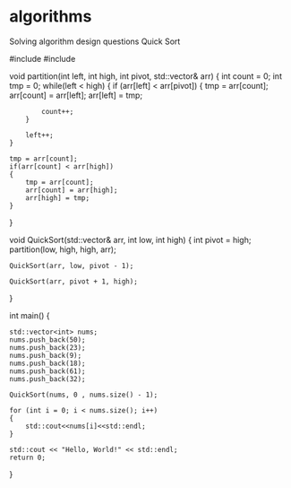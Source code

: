 # algorithms
Solving algorithm design questions
Quick Sort

#include <iostream>
#include <vector>

void partition(int left, int high, int pivot, std::vector<int>& arr)
{
    int count = 0;
    int tmp = 0;
    while(left < high)
    {
        if (arr[left] < arr[pivot])
        {
            tmp = arr[count];
            arr[count] = arr[left];
            arr[left] = tmp; 

            count++;          
        }

        left++;
    }

    tmp = arr[count];
    if(arr[count] < arr[high])
    {
        tmp = arr[count];
        arr[count] = arr[high];
        arr[high] = tmp;
    }
}

void QuickSort(std::vector<int>& arr, int low, int high)
{
    int pivot = high;
    partition(low, high, high, arr);

    QuickSort(arr, low, pivot - 1);

    QuickSort(arr, pivot + 1, high);
}

int main() {

    std::vector<int> nums;
    nums.push_back(50);
    nums.push_back(23);
    nums.push_back(9);
    nums.push_back(18);
    nums.push_back(61);
    nums.push_back(32);

    QuickSort(nums, 0 , nums.size() - 1);

    for (int i = 0; i < nums.size(); i++)
    {
        std::cout<<nums[i]<<std::endl;
    }

    std::cout << "Hello, World!" << std::endl;
    return 0;
}

